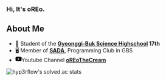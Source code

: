 
### Hi, It's oREo.


## About Me
 - 🏫 Student of the **[Gyeonggi-Buk Science Highschool](https://gbs.hs.kr/) 17th**
 - 🖥 Member of **[SADA](https://sada.gbshs.kr)**, Programming Club in GBS
 - <svg height="16"  role="img" viewBox="0 0 24 24" xmlns="http://www.w3.org/2000/svg"><title>YouTube</title><path d="M23.498 6.186a3.016 3.016 0 0 0-2.122-2.136C19.505 3.545 12 3.545 12 3.545s-7.505 0-9.377.505A3.017 3.017 0 0 0 .502 6.186C0 8.07 0 12 0 12s0 3.93.502 5.814a3.016 3.016 0 0 0 2.122 2.136c1.871.505 9.376.505 9.376.505s7.505 0 9.377-.505a3.015 3.015 0 0 0 2.122-2.136C24 15.93 24 12 24 12s0-3.93-.502-5.814zM9.545 15.568V8.432L15.818 12l-6.273 3.568z"/></svg>Youtube Channel **[oREoTheCream](https://youtube.com/c/oREoTheCream)**


![hyp3rflow's solved.ac stats](https://github-readme-solvedac.hyp3rflow.vercel.app/api/?handle=cyhs9120)
  